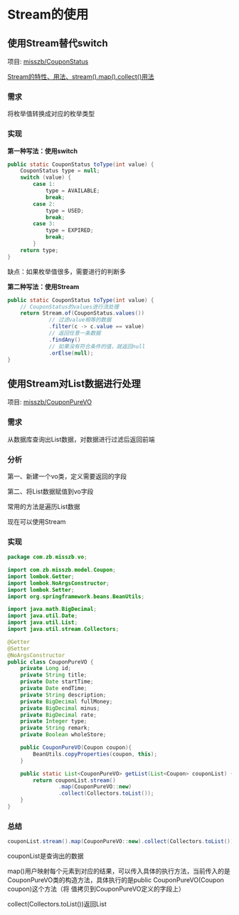 # Stream的使用

## 使用Stream替代switch

项目: [misszb/CouponStatus](https://github.com/zhaobao1830/misszb)

[Stream的特性、用法、stream().map().collect()用法](https://blog.csdn.net/weixin_43242021/article/details/128315636)

### 需求

将枚举值转换成对应的枚举类型

### 实现

**第一种写法：使用switch**

```java
public static CouponStatus toType(int value) {
    CouponStatus type = null;
    switch (value) {
        case 1:
            type = AVAILABLE;
            break;
        case 2:
            type = USED;
            break;
        case 3:
            type = EXPIRED;
            break;
        }
    return type;
}        
```

缺点：如果枚举值很多，需要进行的判断多

**第二种写法：使用Stream**

```java
public static CouponStatus toType(int value) {
    // CouponStatus的values进行流处理
    return Stream.of(CouponStatus.values())
             // 过滤value相等的数据
             .filter(c -> c.value == value)
             // 返回任意一条数据
             .findAny()
             // 如果没有符合条件的值，就返回null
             .orElse(null);
}
```

## 使用Stream对List数据进行处理

项目: [misszb/CouponPureVO](https://github.com/zhaobao1830/misszb)

### 需求

从数据库查询出List数据，对数据进行过滤后返回前端

### 分析

第一、新建一个vo类，定义需要返回的字段

第二、将List数据赋值到vo字段

常用的方法是遍历List数据

现在可以使用Stream

### 实现

```java
package com.zb.misszb.vo;

import com.zb.misszb.model.Coupon;
import lombok.Getter;
import lombok.NoArgsConstructor;
import lombok.Setter;
import org.springframework.beans.BeanUtils;

import java.math.BigDecimal;
import java.util.Date;
import java.util.List;
import java.util.stream.Collectors;

@Getter
@Setter
@NoArgsConstructor
public class CouponPureVO {
    private Long id;
    private String title;
    private Date startTime;
    private Date endTime;
    private String description;
    private BigDecimal fullMoney;
    private BigDecimal minus;
    private BigDecimal rate;
    private Integer type;
    private String remark;
    private Boolean wholeStore;

    public CouponPureVO(Coupon coupon){
        BeanUtils.copyProperties(coupon, this);
    }

    public static List<CouponPureVO> getList(List<Coupon> couponList) {
        return couponList.stream()
                .map(CouponPureVO::new)
                .collect(Collectors.toList());
    }
}

```

### 总结

```java
couponList.stream().map(CouponPureVO::new).collect(Collectors.toList());
```

couponList是查询出的数据

map()用户映射每个元素到对应的结果，可以传入具体的执行方法，当前传入的是CouponPureVO类的构造方法，具体执行的是public CouponPureVO(Coupon coupon)这个方法（将
值拷贝到CouponPureVO定义的字段上）

collect(Collectors.toList())返回List
